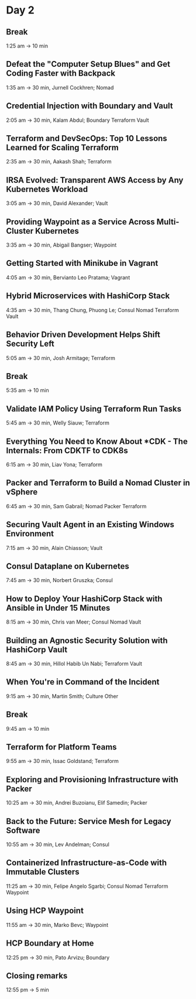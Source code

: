 # Day 2

## Break
1:25 am → 10 min

## Defeat the "Computer Setup Blues" and Get Coding Faster with Backpack
1:35 am → 30 min, Jurnell Cockhren; Nomad 

## Credential Injection with Boundary and Vault
2:05 am → 30 min, Kalam Abdul; Boundary Terraform Vault 

## Terraform and DevSecOps: Top 10 Lessons Learned for Scaling Terraform
2:35 am → 30 min, Aakash Shah; Terraform 

## IRSA Evolved: Transparent AWS Access by Any Kubernetes Workload
3:05 am → 30 min, David Alexander; Vault 

## Providing Waypoint as a Service Across Multi-Cluster Kubernetes
3:35 am → 30 min, Abigail Bangser; Waypoint 

## Getting Started with Minikube in Vagrant
4:05 am → 30 min, Bervianto Leo Pratama; Vagrant 

## Hybrid Microservices with HashiCorp Stack
4:35 am → 30 min, Thang Chung, Phuong Le; Consul Nomad Terraform Vault 

## Behavior Driven Development Helps Shift Security Left
5:05 am → 30 min, Josh Armitage; Terraform 

## Break
5:35 am → 10 min

## Validate IAM Policy Using Terraform Run Tasks
5:45 am → 30 min, Welly Siauw; Terraform 

## Everything You Need to Know About *CDK - The Internals: From CDKTF to CDK8s
6:15 am → 30 min, Liav Yona; Terraform 

## Packer and Terraform to Build a Nomad Cluster in vSphere
6:45 am → 30 min, Sam Gabrail; Nomad Packer Terraform 

## Securing Vault Agent in an Existing Windows Environment
7:15 am → 30 min, Alain Chiasson; Vault 

## Consul Dataplane on Kubernetes
7:45 am → 30 min, Norbert Gruszka; Consul 

## How to Deploy Your HashiCorp Stack with Ansible in Under 15 Minutes
8:15 am → 30 min, Chris van Meer; Consul Nomad Vault 

## Building an Agnostic Security Solution with HashiCorp Vault
8:45 am → 30 min, Hillol Habib Un Nabi; Terraform Vault 

## When You're in Command of the Incident
9:15 am → 30 min, Martin Smith; Culture Other 

## Break
9:45 am → 10 min

## Terraform for Platform Teams
9:55 am → 30 min, Issac Goldstand; Terraform 

## Exploring and Provisioning Infrastructure with Packer
10:25 am → 30 min, Andrei Buzoianu, Elif Samedin; Packer 

## Back to the Future: Service Mesh for Legacy Software
10:55 am → 30 min, Lev Andelman; Consul 

## Containerized Infrastructure-as-Code with Immutable Clusters
11:25 am → 30 min, Felipe Angelo Sgarbi; Consul Nomad Terraform Waypoint 

## Using HCP Waypoint
11:55 am → 30 min, Marko Bevc; Waypoint 

## HCP Boundary at Home
12:25 pm → 30 min, Pato Arvizu; Boundary 

## Closing remarks
12:55 pm → 5 min
